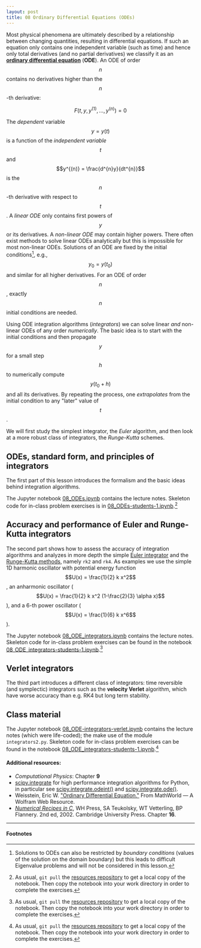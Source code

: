 ```yaml
---
layout: post
title: 08 Ordinary Differential Equations (ODEs)
---
```


Most physical phenomena are ultimately described by a relationship
between changing quantities, resulting in differential equations. If
such an equation only contains one independent variable (such as time)
and hence only total derivatives (and no partial derivatives) we
classify it as an
**[ordinary differential equation](http://mathworld.wolfram.com/OrdinaryDifferentialEquation.html)**
(**ODE**). An ODE of order $$n$$ contains no derivatives higher than
the $$n$$-th derivative:

$$
F(t, y, y^{(1)},  \dots, y^{(n)}) = 0
$$

The *dependent* variable $$y = y(t)$$ is a function of the
*independent variable* $$t$$ and $$y^{(n)} = \frac{d^{n}y}{dt^{n}}$$
is the $$n$$-th derivative with respect to $$t$$. A *linear ODE* only
contains first powers of $$y$$ or its derivatives. A *non-linear ODE*
may contain higher powers. There often exist methods to solve linear
ODEs analytically but this is impossible for most non-linear
ODEs. Solutions of an ODE are fixed by the initial conditions[^1],
e.g., $$y_0 = y(t_{0})$$ and similar for all higher derivatives. For
an ODE of order $$n$$, exactly $$n$$ initial conditions are needed.

Using ODE integration algorithms (*integrators*) we can solve linear
*and* non-linear ODEs of any order *numerically*. The basic idea is to
start with the initial conditions and then propagate $$y$$ for a small
step $$h$$ to numerically compute $$y(t_0 + h)$$ and all its
derivatives. By repeating the process, one *extrapolates* from the
initial condition to any "later" value of $$t$$.

We will first study the simplest integrator, the *Euler* algorithm, and
then look at a more robust class of integrators, the *Runge-Kutta*
schemes.

## ODEs, standard form, and principles of integrators

The first part of this lesson introduces the formalism and the basic
ideas behind integration algorithms.

The Jupyter notebook
[08_ODEs.ipynb](http://nbviewer.jupyter.org/format/slides/github/ASU-CompMethodsPhysics-PHY494/PHY494-resources-2016/blob/master/08_ODEs/08_ODEs.ipynb#/)
contains the lecture notes. Skeleton code for in-class problem
exercises is in
[08_ODEs-students-1.ipynb](https://github.com/ASU-CompMethodsPhysics-PHY494/PHY494-resources-2016/blob/master/08_ODEs/08_ODEs-students-1.ipynb).[^2]

## Accuracy and performance of Euler and Runge-Kutta integrators

The second part shows how to assess the accuracy of integration
algorithms and analyzes in more depth the simple
[Euler integrator](https://en.wikipedia.org/wiki/Euler_method) and the
[Runge-Kutta methods](https://en.wikipedia.org/wiki/Runge%E2%80%93Kutta_methods),
namely `rk2` and `rk4`. As examples we use the simple 1D
harmonic oscillator with potential energy function $$U(x) =
\frac{1}{2} k x^2$$, an anharmonic oscillator ($$U(x) = \frac{1}{2} k
x^2 (1-\frac{2}{3} \alpha x)$$), and a 6-th power oscillator ($$U(x) =
\frac{1}{6} k x^6$$).

The Jupyter notebook
[08_ODE_integrators.ipynb](http://nbviewer.jupyter.org/format/slides/github/ASU-CompMethodsPhysics-PHY494/PHY494-resources-2016/blob/master/08_ODEs/08_ODE_integrators.ipynb#/)
contains the lecture notes. Skeleton code for in-class problem
exercises can be found in the notebook [08_ODE_integrators-students-1.ipynb](https://github.com/ASU-CompMethodsPhysics-PHY494/PHY494-resources-2016/blob/master/08_ODEs/08_ODE_integrators-students-1.ipynb).[^2]

## Verlet integrators

The third part introduces a different class of integrators: time
reversible (and symplectic) integrators such as the **velocity
Verlet** algorithm, which have worse accuracy than e.g. RK4 but long
term stability.

## Class material

The Jupyter notebook [08_ODE-integrators-verlet.ipynb](http://nbviewer.jupyter.org/github/ASU-CompMethodsPhysics-PHY494/PHY494-resources-2016/blob/master/08_ODEs/08_ODE-integrators-verlet.ipynb) contains the lecture notes (which were
life-coded); the make use of the module `integrators2.py`. Skeleton
code for in-class problem exercises can be found in the notebook
[08_ODE_integrators-students-1.ipynb](https://github.com/ASU-CompMethodsPhysics-PHY494/PHY494-resources-2016/blob/master/08_ODEs/08_ODE-integrators-verlet-students-1.ipynb).[^2]

#### Additional resources:

* _Computational Physics_: Chapter **9**
* [scipy.integrate](http://docs.scipy.org/doc/scipy/reference/integrate.html)
  for high performance integration algorithms for Python, in
  particular see
  [scipy.integrate.odeint()](http://docs.scipy.org/doc/scipy/reference/generated/scipy.integrate.odeint.html)
  and
  [scipy.integrate.ode()](http://docs.scipy.org/doc/scipy/reference/generated/scipy.integrate.ode.html#scipy.integrate.ode).
*  Weisstein, Eric
  W. ["Ordinary Differential Equation."](http://mathworld.wolfram.com/OrdinaryDifferentialEquation.html)
  From MathWorld — A Wolfram Web Resource.
* _[Numerical Recipes in C](http://apps.nrbook.com/c/index.html)_, WH
  Press, SA Teukolsky, WT Vetterling, BP Flannery. 2nd
  ed, 2002. Cambridge University Press. Chapter **16**.


------------------------------------------------------------

#### Footnotes

[^1]:

     Solutions to ODEs can also be restricted by *boundary conditions*
     (values of the solution on the domain boundary) but this leads to
     difficult Eigenvalue problems and will not be considered in this
     lesson.
	 
[^2]:

     As usual, `git pull` the
     [resources repository](https://github.com/ASU-CompMethodsPhysics-PHY494/PHY494-resources-2016)
     to get a local copy of the notebook. Then copy the notebook into
     your work directory in order to complete the exercises.
